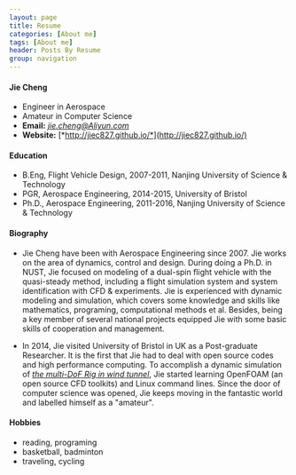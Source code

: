```yaml
---
layout: page
title: Resume
categories: [About me]
tags: [About me]
header: Posts By Resume
group: navigation
---
```


#### **Jie Cheng**
* Engineer in Aerospace
* Amateur in Computer Science
* **Email:** *jie.cheng@Aliyun.com*
* **Website:** [*http://jiec827.github.io/*](http://jiec827.github.io/)

#### **Education**
* B.Eng, Flight Vehicle Design, 2007-2011, Nanjing University of Science & Technology
* PGR, Aerospace Engineering, 2014-2015, University of Bristol
* Ph.D., Aerospace Engineering, 2011-2016, Nanjing University of Science & Technology

#### **Biography**
* Jie Cheng have been with Aerospace Engineering since 2007. Jie works on the area of dynamics, control and design. During doing a Ph.D. in NUST, Jie focused on modeling of a dual-spin flight vehicle with the quasi-steady method, including a flight simulation system and system identification with CFD & experiments. Jie is experienced with dynamic modeling and simulation, which covers some knowledge and skills like mathematics, programing, computational methods et al. Besides, being a key member of several national projects equipped Jie with some basic skills of cooperation and management.

* In 2014, Jie visited University of Bristol in UK as a Post-graduate Researcher. It is the first that Jie had to deal with open source codes and high performance computing. To accomplish a dynamic simulation of [*the multi-DoF Rig in wind tunnel*](http://enu.kz/repository/2009/AIAA-2009-5727.pdf), Jie started learning OpenFOAM (an open source CFD toolkits) and Linux command lines. Since the door of computer science was opened, Jie keeps moving in the fantastic world and labelled himself as a "amateur".

#### **Hobbies**
* reading, programing
* basketball, badminton
* traveling, cycling

